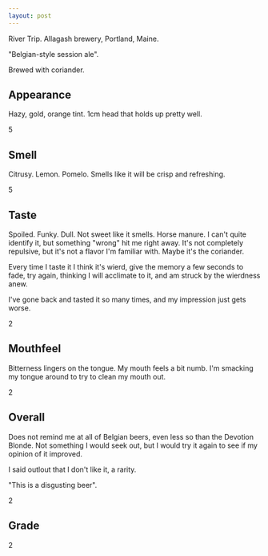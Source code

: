 ```yaml
---
layout: post
---
```


River Trip.
Allagash brewery,
Portland, Maine.

"Belgian-style session ale".

Brewed with coriander.

## Appearance

Hazy, gold, orange tint.
1cm head that holds up pretty well.

5

## Smell

Citrusy. Lemon. Pomelo. Smells like it will be crisp and refreshing.

5

## Taste

Spoiled. Funky. Dull.
Not sweet like it smells.
Horse manure.
I can't quite identify it,
but something "wrong" hit me right away.
It's not completely repulsive,
but it's not a flavor I'm familiar with.
Maybe it's the coriander.

Every time I taste it I think it's wierd,
give the memory a few seconds to fade,
try again,
thinking I will acclimate to it,
and am struck by the wierdness anew.

I've gone back and tasted it so many times,
and my impression just gets worse.

2

## Mouthfeel

Bitterness lingers on the tongue.
My mouth feels a bit numb.
I'm smacking my tongue around to try to clean my mouth out.

2

## Overall

Does not remind me at all of Belgian beers,
even less so than the Devotion Blonde.
Not something I would seek out,
but I would try it again
to see if my opinion of it improved.

I said outlout that I don't like it,
a rarity.

"This is a disgusting beer".

2

## Grade

2
